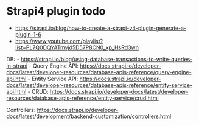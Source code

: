 # Strapi4 plugin todo

- https://strapi.io/blog/how-to-create-a-strapi-v4-plugin-generate-a-plugin-1-6
- https://www.youtube.com/playlist?list=PL7Q0DQYATmvjd5D57P8CN0_xp_HsRd3wn


DB: 
    - https://strapi.io/blog/using-database-transactions-to-write-queries-in-strapi
    - Query Engine API: https://docs.strapi.io/developer-docs/latest/developer-resources/database-apis-reference/query-engine-api.html
        - Entity Service API: https://docs.strapi.io/developer-docs/latest/developer-resources/database-apis-reference/entity-service-api.html
            - CRUD: https://docs.strapi.io/developer-docs/latest/developer-resources/database-apis-reference/entity-service/crud.html

Controllers: https://docs.strapi.io/developer-docs/latest/development/backend-customization/controllers.html